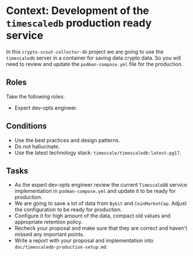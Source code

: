 # Context: Development of the `timescaledb` production ready service

In this `crypto-scout-collector-db` project we are going to use the `timescaledb` server in a container for saving data crypto
data. So you will need to review and update the `podman-compose.yml` file for the production.

## Roles

Take the following roles:

- Expert dev-opts engineer.

## Conditions

- Use the best practices and design patterns.
- Do not hallucinate.
- Use the latest technology stack: `timescale/timescaledb:latest-pg17`.

## Tasks

- As the expert dev-opts engineer review the current `TimescaleDB` service implementation in `podman-compose.yml` and
  update it to be ready for production.
- We are going to save a lot of data from `Bybit` and `CoinMarketCap`. Adjust the configuration to be ready for production.
- Configure it for high amount of the data, compact old values and appropriate retention policy.  
- Recheck your proposal and make sure that they are correct and haven't missed any important points.
- Write a report with your proposal and implementation into `doc/timescaledb-production-setup.md`.
